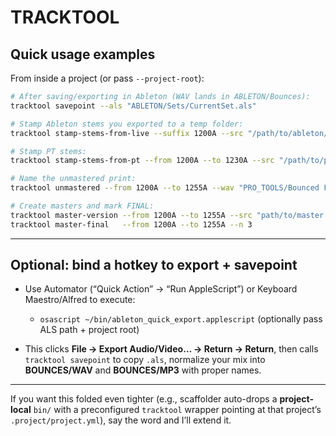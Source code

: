 # TRACKTOOL

## Quick usage examples

From inside a project (or pass `--project-root`):

```bash
# After saving/exporting in Ableton (WAV lands in ABLETON/Bounces):
tracktool savepoint --als "ABLETON/Sets/CurrentSet.als"

# Stamp Ableton stems you exported to a temp folder:
tracktool stamp-stems-from-live --suffix 1200A --src "/path/to/ableton/stems"

# Stamp PT stems:
tracktool stamp-stems-from-pt --from 1200A --to 1230A --src "/path/to/pt/stems"

# Name the unmastered print:
tracktool unmastered --from 1200A --to 1255A --wav "PRO_TOOLS/Bounced Files/print.wav"

# Create masters and mark FINAL:
tracktool master-version --from 1200A --to 1255A --src "path/to/master.wav" --n 3
tracktool master-final   --from 1200A --to 1255A --n 3
```

---

## Optional: bind a hotkey to export + savepoint

* Use Automator (“Quick Action” → “Run AppleScript”) or Keyboard Maestro/Alfred to execute:

  * `osascript ~/bin/ableton_quick_export.applescript` (optionally pass ALS path + project root)
* This clicks **File → Export Audio/Video… → Return → Return**, then calls `tracktool savepoint` to copy `.als`, normalize your mix into **BOUNCES/WAV** and **BOUNCES/MP3** with proper names.

---

If you want this folded even tighter (e.g., scaffolder auto-drops a **project-local** `bin/` with a preconfigured `tracktool` wrapper pointing at that project’s `.project/project.yml`), say the word and I’ll extend it.

